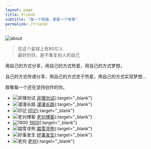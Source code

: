 ```yaml
---
layout: page
title: Friend
subtitle: "每一个链接，都是一个故事"
permalink: /friend/
---
```


![about](https://fm.bear.hi.cn/files/friend.jpg)

> 在这个星球上有80亿人<br />最好的你，是不重复别人的自己

用自己的方式分享，用自己的方式热爱，用自己的方式梦想，

自己的方式传递分享，用自己的方式忠于热爱，用自己的方式实现梦想…

致敬每一个还在坚持创作的你。

* ![非理勿试](https://gravatar.loli.net/avatar/f8a24e0c241bbc8a305930448f727397)  [非理勿试](https://www.ntiy.com/?from=5geng.com "非理勿试"){:target="_blank"}
* ![漫漫长路](https://gravatar.loli.net/avatar/266f4e43085a64e60fa241d350037a05)  [漫漫长路](https://6.mr/?from=5geng.com "漫漫长路"){:target="_blank"}
* ![印记](https://gravatar.loli.net/avatar/e0c9b701821e8219b15b261a7edd48859c86406a50563758d7e16440d1581c27)  [印记](https://yinji.org/?from=5geng.com "印记"){:target="_blank"}
* ![老刘博客](https://gravatar.loli.net/avatar/4b0d33a08ac73dc07a5293f14232ca53)  [老刘博客](https://iliu.org/?from=5geng.com "老刘博客"){:target="_blank"}
* ![1900](https://gravatar.loli.net/avatar/cc38267b10cc25dfc62209f8ca34589e)  [1900](https://1900.live/?from=5geng.com "1900"){:target="_blank"}
* ![踏雪寻熊](https://gravatar.loli.net/avatar/18bc5644bf77f31185d9c765d2cf7e7ad6be78081f43231ab979a346f18c3497)  [踏雪寻熊](https://bear1983.com/?from=5geng.com "踏雪寻熊"){:target="_blank"}
* ![好事发生](https://avatars.githubusercontent.com/u/82444480?u=eb06b2db875f341a09496b06a61ae1be40a4779d)  [好事发生](https://hahaha.net/?from=5geng.com "好事发生"){:target="_blank"}
* ![老何](https://gravatar.loli.net/avatar/d07ff632a5fa1256a69d92e1f9e38ce8)  [老何](https://www.mrhe.net/?from=5geng.com "老何"){:target="_blank"}

<style>
.page-body ul{margin:0 auto}
.page-body li{padding:10px 15px;width:135px;margin:0 5px 12px;box-sizing:border-box;display:inline-block;vertical-align:top;background:#fafafa;border-radius:4px}
.page-body li img{border-radius:4px;float:left;width:32px;height:32px;margin-top:0;background:#fff}
.page-body li a{display:block;padding:0 10px;margin-top:7px;word-break:keep-all;overflow:hidden;border-bottom:none;text-decoration:none}
@media only screen and (max-width:683px){.page-body li{width:144px;margin:0 0 8px}
}
body.night .page-body li{background:#252627}
</style>